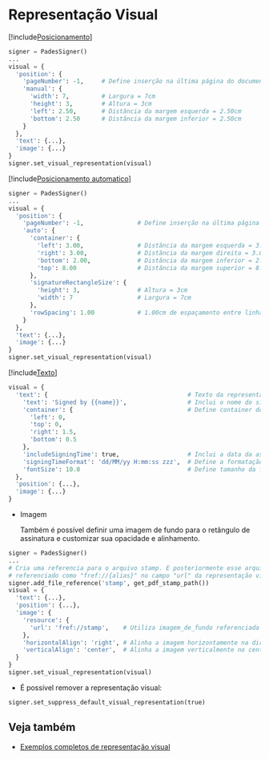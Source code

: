 ﻿# Representação Visual

[!include[Posicionamento](../../../includes/visual-rep/positioning.md)]

```python
signer = PadesSigner()
...
visual = {
  'position': {
    'pageNumber': -1,     # Define inserção na última página do documento
    'manual': {
      'width': 7,         # Largura = 7cm
      'height': 3,        # Altura = 3cm
      'left': 2.50,       # Distância da margem esquerda = 2.50cm
      'bottom': 2.50      # Distância da margem inferior = 2.50cm
    }
  },
  'text': {...},
  'image': {...}
}
signer.set_visual_representation(visual)
```

[!include[Posicionamento automatico](../../../includes/visual-rep/auto-positioning.md)]

```python
signer = PadesSigner()
...
visual = {
  'position': {
    'pageNumber': -1,               # Define inserção na última página do documento
    'auto': {
      'container': {
        'left': 3.00,               # Distância da margem esquerda = 3.00cm
        'right': 3.00,              # Distância da margem direita = 3.00cm
        'bottom': 2.00,             # Distância da margem inferior = 2.00cm
        'top': 8.00                 # Distância da margem superior = 8.00cm
      },
      'signatureRectangleSize': {
        'height': 3,                # Altura = 3cm
        'width': 7                  # Largura = 7cm
      },
      'rowSpacing': 1.00            # 1.00cm de espaçamento entre linhas
    }
  },
  'text': {...},
  'image': {...}
}
signer.set_visual_representation(visual)
```
[!include[Texto](../../../includes/visual-rep/text.md)]

```python
visual = {
  'text': {                                       # Texto da representação visual
    'text': 'Signed by {{name}}',                 # Inclui o nome do signatário
    'container': {                                # Define container do texto
      'left': 0,
      'top': 0,
      'right': 1.5,
      'bottom': 0.5
    },
    'includeSigningTime': true,                   # Inclui a data da assinatura
    'signingTimeFormat': 'dd/MM/yy H:mm:ss zzz',  # Define a formatação da data
    'fontSize': 10.0                              # Define tamanho da fonte do texto
  },
  'position': {...},
  'image': {...}
}
```

* Imagem

  Também é possível definir uma imagem de fundo para o retângulo de assinatura e customizar sua opacidade e alinhamento.

```python
signer = PadesSigner()
...
# Cria uma referencia para o arquivo stamp. E posteriormente esse arquivo pode ser
# referenciado como "fref://{alias}" no campo "url" da representação visual
signer.add_file_reference('stamp', get_pdf_stamp_path())
visual = {
  'text': {...},
  'position': {...},
  'image': {
    'resource': {
      'url': 'fref://stamp',    # Utiliza imagem_de_fundo referenciada como  'stamp'
    },
    'horizontalAlign': 'right', # Alinha a imagem horizontamente na direita
    'verticalAlign': 'center',  # Alinha a imagem verticalmente no centro
  }
}
signer.set_visual_representation(visual)
```

* É possível remover a representação visual:

```python
signer.set_suppress_default_visual_representation(true)
```

## Veja também

* [Exemplos completos de representação visual](samples.md)
